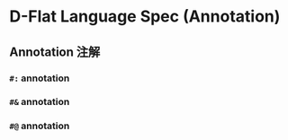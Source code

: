 # D-Flat Language Spec (Annotation)

## Annotation 注解

### `#:` annotation

### `#&` annotation

### `#@` annotation
